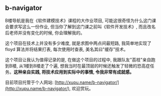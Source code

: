 ## b-navigator

B楼导航是我在《软件建模技术》课程的大作业项目, 可能这很奇怪为什么这门课会要求写这么一份作业, 但当你了解到这门课之前叫《软件开发技术》, 而且改名后老师并没有变化的时候, 你会理解我的。

这个项目在技术上并没有多少难度, 就是求图中两点间最短路, 我简单地实现了 floyd 算法并将结果打表, 每次使用时查表, 美名其曰"缓存"技术。

这个项目让我认为值得记录的是, 在做这个项目的过程中, 我跟队友"荔枝"亲自跑到B楼, 从1楼到8楼走了个遍, 想我当时在最顶层的时候还触发了轻微的恐高症任务。**这种亲自实践, 将技术应用到实际中的事情, 令我非常有成就感。**

目前项目托管于个人网站: [http://xupu.name/b-navigator/](http://xupu.name/b-navigator/), 欢迎赏玩。
